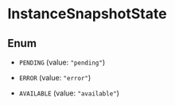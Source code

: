

# InstanceSnapshotState

## Enum


* `PENDING` (value: `"pending"`)

* `ERROR` (value: `"error"`)

* `AVAILABLE` (value: `"available"`)



